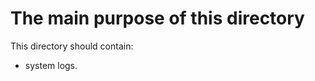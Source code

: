 

The main purpose of this directory
=====================================================================

This directory should contain:
- system logs.

